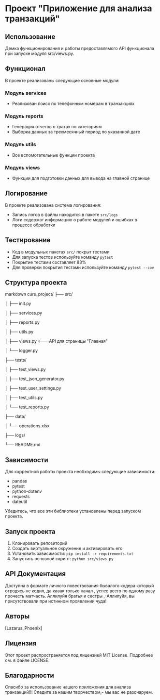 

# Проект "Приложение для анализа транзакций"

## Использование

Демка функционирования и работы предоставлямого API функционала при запуске модуля src/views.py.

## Функционал

В проекте реализованы следующие основные модули:

### Модуль services
- Реализован поиск по телефонным номерам в транзакциях

### Модуль reports
- Генерация отчетов о тратах по категориям
- Выборка данных за трехмесячный период по указанной дате

### Модуль utils
- Все вспомогательные функции проекта

### Модуль views
- Функции для подготовки данных для вывода на главной странице

## Логирование

В проекте реализована система логирования:
- Запись логов в файлы находится в пакете `src/logs`
- Логи содержат информацию о работе модулей и ошибках в процессе обработки

## Тестирование

- Код в модульных пакетах `src/` покрыт тестами
- Для запуска тестов используйте команду `pytest`
- Покрытие тестами составляет 83%
- Для проверки покрытия тестами используйте команду `pytest --cov`

## Структура проекта
markdown curs_project/ 
├── src/ 

│ ├── init.py

│ ├── services.py 

│ ├── reports.py 

│ ├── utils.py 

│ ├── views.py  <---API для страницы "Главная"

│ └── logger.py

├── tests/ 

│ ├── test_views.py 

│ ├── test_json_generator.py 

│ ├── test_user_settings.py 

│ ├── test_utils.py 

│ └── test_reports.py 

├── data/ 

│ └── operations.xlsx 

├── logs/

└── README.md


## Зависимости

Для корректной работы проекта необходимы следующие зависимости:

- pandas
- pytest
- python-dotenv
- requests
- dateutil

Убедитесь, что все эти библиотеки установлены перед запуском проекта.

## Запуск проекта

1. Клонировать репозиторий
2. Создать виртуальное окружение и активировать его
3. Установить зависимости: `pip install -r requirements.txt`
4. Запустить основной скрипт: `python src/views.py`

## API Документация

Доступна в формате личного повествования бывалого кодера который 
 отродясь не кодил, да кааак только начал , успев всего по одному разу прочесть 
матчасть. 
 Аллилуйя братья и сестры ,-Аллилуйя, вы присутствовали при истинном проявлении чуда!

## Авторы

[Lazarus_Phoenix] 

## Лицензия

Этот проект распространяется под лицензией MIT License. Подробнее см. в файле LICENSE.

## Благодарности

Спасибо за использование нашего приложения для анализа транзакций!!!
Следите за нашим творчеством,- мы вас не разочаруем. 